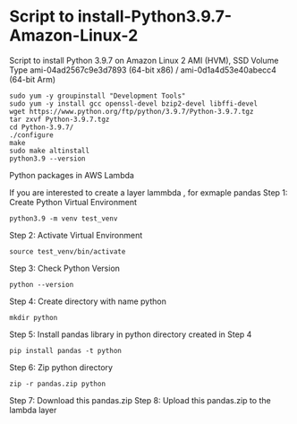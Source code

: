 # Script to install-Python3.9.7-Amazon-Linux-2

Script to install Python 3.9.7 on Amazon Linux 2 AMI (HVM), SSD Volume Type 
ami-04ad2567c9e3d7893 (64-bit x86) / ami-0d1a4d53e40abecc4 (64-bit Arm)

```
sudo yum -y groupinstall "Development Tools"
sudo yum -y install gcc openssl-devel bzip2-devel libffi-devel
wget https://www.python.org/ftp/python/3.9.7/Python-3.9.7.tgz
tar zxvf Python-3.9.7.tgz
cd Python-3.9.7/
./configure
make
sudo make altinstall
python3.9 --version
```

Python packages in AWS Lambda 

If you are interested to create a layer lammbda , for exmaple pandas
Step 1: Create Python Virtual Environment

```
python3.9 -m venv test_venv
```

Step 2: Activate Virtual Environment

```
source test_venv/bin/activate
```

Step 3: Check Python Version

```
python --version  

```

Step 4: Create directory with name python

```
mkdir python
```

Step 5: Install pandas library in python directory created in Step 4

```
pip install pandas -t python  

```

Step 6: Zip python directory

```
zip -r pandas.zip python
```

Step 7: Download this pandas.zip
Step 8: Upload this pandas.zip to the lambda layer
